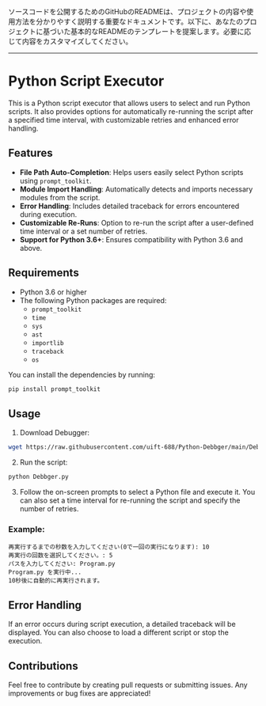 ソースコードを公開するためのGitHubのREADMEは、プロジェクトの内容や使用方法を分かりやすく説明する重要なドキュメントです。以下に、あなたのプロジェクトに基づいた基本的なREADMEのテンプレートを提案します。必要に応じて内容をカスタマイズしてください。

---

# Python Script Executor

This is a Python script executor that allows users to select and run Python scripts. It also provides options for automatically re-running the script after a specified time interval, with customizable retries and enhanced error handling.

## Features

- **File Path Auto-Completion**: Helps users easily select Python scripts using `prompt_toolkit`.
- **Module Import Handling**: Automatically detects and imports necessary modules from the script.
- **Error Handling**: Includes detailed traceback for errors encountered during execution.
- **Customizable Re-Runs**: Option to re-run the script after a user-defined time interval or a set number of retries.
- **Support for Python 3.6+**: Ensures compatibility with Python 3.6 and above.

## Requirements

- Python 3.6 or higher
- The following Python packages are required:
  - `prompt_toolkit`
  - `time`
  - `sys`
  - `ast`
  - `importlib`
  - `traceback`
  - `os`

You can install the dependencies by running:

```bash
pip install prompt_toolkit
```

## Usage

1. Download Debugger:

```bash
wget https://raw.githubusercontent.com/uift-688/Python-Debbger/main/Debagger.py
```

2. Run the script:

```bash
python Debbger.py
```

3. Follow the on-screen prompts to select a Python file and execute it. You can also set a time interval for re-running the script and specify the number of retries.

### Example:

```PythonConsole
再実行するまでの秒数を入力してください(0で一回の実行になります): 10
再実行の回数を選択してください。: 5
パスを入力してください: Program.py
Program.py を実行中...
10秒後に自動的に再実行されます。
```

## Error Handling

If an error occurs during script execution, a detailed traceback will be displayed. You can also choose to load a different script or stop the execution.

## Contributions

Feel free to contribute by creating pull requests or submitting issues. Any improvements or bug fixes are appreciated!

